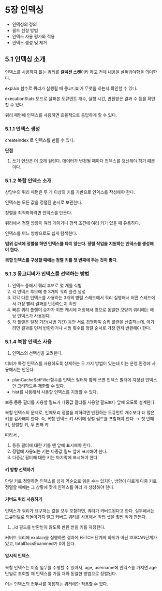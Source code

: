 # 5장 인덱싱

- 인덱싱의 정의
- 필드 선정 방법
- 인덱스 사용 평가와 적용
- 인덱스 생성 및 제거

## 5.1 인덱싱 소개

인덱스를 사용하지 않는 쿼리를 **컬렉션 스캔**이라 하고 전체 내용을 살펴봐야함을 의미한다.

explain 함수로 쿼리가 실행될 때 몽고디비가 무엇을 하는지 확인할 수 있다.

executionStats 모드로 살펴본 도큐먼트 개수, 실행 시간, 반환받은 결과 수 등을 확인할 수 있다.

쿼리 패턴에 인덱스를 사용하면 효율적으로 응답하게 할 수 있다.

### 5.1.1 인덱스 생성

createIndex 로 인덱스를 만들 수 있다. 

**단점**

1. 쓰기 연산은 더 오래 걸린다. 데이터가 변경될 때마다 인덱스를 갱신해야 하기 때문이다.

### 5.1.2 복합 인덱스 소개

상당수의 쿼리 패턴은 두 개 이상의 키를 기반으로 인덱스를 작성해야 한다. 

인덱스는 모든 값을 정렬된 순서로 보관한다.

정렬을 최적화하려면 인덱스를 만든다. 

쿼리에서 정렬 방향이 여러 개이거나 검색 조건에 여러 키가 있을 때 유용하다.

인덱스를 어느 방향으로도 쉽게 탐색한다.

**범위 검색에 정렬을 하면 인덱스를 타지 않는다. 정렬 작업을 지원하는 인덱스를 생성해야 한다.**

**복합 인덱스를 구성할 때에는 정렬 키를 첫 번째에 두는 것이 좋다.** 

### 5.1.3 몽고디비가 인덱스를 선택하는 방법

1. 인덱스 중에서 쿼리 후보로 몇 개를 식별 
2. 각 인덱스 후보에 총 3개의 쿼리 플랜 생성
3. 각각 다른 인덱스를 사용하는 3개의 병렬 스레드에서 쿼리 실행해서 어떤 스레드에서 가장 빨리 결과를 반환하는지 확인 
4. 빠른 쿼리 플랜이 승자가 되면 캐시에 저장해서 앞으로 동일한 모양의 쿼리에는 해당 인덱스가 사용된다.
5. 각 플랜은 일정 기간(시범 기간) 동안 서로 경쟁하여 승리 플랜을 산출하는데, 이기려면 결과를 먼저 반환하거나 시범 횟수를 정렬 순서로 가장 먼저 반환해야 한다.

### 5.1.4 복합 인덱스 사용

1. 인덱스의 선택성을 고려한다. 

디비가 특정 인덱스를 사용하도록 상제하는 두 가지 방법이 있는데 이는 운영 환경에 사용해서는 안된다.

- planCacheSetFilter함수를 인덱스 필터와 함께 쓰면 인덱스 필터에 지정된 인덱스만 고려하도록 제한할 수 있다.
- hist를 사용해서 사용할 인덱스를 지정할 수 있다.

보통 동등 필터를 사용할 필드가 다중값 필터를 사용할 필드보다 앞에 오도록 설계한다.

복합 인덱스의 문제로, 인메모리 정렬을 피하려면 반환하는 도큐먼트 개수보다 더 많은 키를 검사해야 한다. 즉, 복합 인덱스 키 사이에 정렬 필드를 포함해야 한다. → 첫 번째 키, 정렬할 키, 두 번째 키

따라서 ,

1. 동등 필터에 대한 키를 맨 앞에 표시해야 한다.
2. 정렬에 사용되는 키는 다중값 필드 앞에 표시해야 한다.
3. 다중값 필터에 대한 키는 마지막에 표시해야 한다.

#### 키 방향 선택하기 

단일 키로 정렬하면 인덱스를 쉽게 역순으로 읽을 수는 있지만, 방향이 다르게 다중 키로 정렬할 때에는 그 상황에 맞게 인덱스를 여러 개 생성해야 한다.

#### 커버드 쿼리 사용하기

인덱스가 쿼리가 요구하는 값을 모두 포함하면, 쿼리가 커버드된다고 한다.  실무에서는 도큐먼트로 되돌아가지 말고 커버드 쿼리를 사용해서 작업 셋을 훨씬 작게 만든다.

1. _id 필드를 반환받지 않도록 반환 받을 키를 지정한다.

커버드 쿼리에 explain을 실행하면 결과에 FETCH 단계의 하위가 아닌 IXSCAN단계가 있고, totalDocsExamined가 0이 된다.

#### 암시적 인덱스

복합 인덱스는 이중 임무를 수행할 수 있어서, age, username에 인덱스를 가지면 age 단일로 조회할 때 인덱스를 가질 때와 동일한 방법으로 정렬된다.

이는 인덱스의 접두사를 이용하는 쿼리에만 적용할 수 있다.
